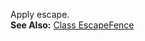  Apply escape.  
**See Also:** [Class EscapeFence](/grunt-build-include/classes/src_modules_fences.escapefence.html)  